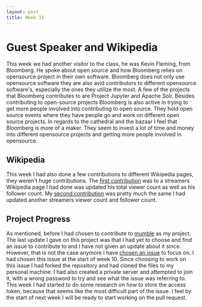 ```yaml
---
layout: post
title: Week 11
---
```


# Guest Speaker and Wikipedia 

This week we had another visitor to the class, he was Kevin Fleming, from Bloomberg. He spoke about open source and how Bloomberg relies on opensource project in their own software. Bloomberg does not only use opensource software they are also avid contributors to different opensource software's, especially the ones they utilize the most. A few of the projects that Bloomberg contributes to are  Project Jupyter and Apache Solr. Besides contributing to open-source projects Bloomberg is also active in trying to get more people involved into contributing to open source. They hold open source events where they have people go and work on different open source projects. In regards to the cathedral and the bazaar I feel that Bloomberg is more of a maker. They seem to invest a lot of time and money into different opensource projects and getting more people involved in opensource.  

## Wikipedia 

This week I had also done a few contributions to different Wikipedia pages, they weren't huge contributions. The [first contribution](https://en.wikipedia.org/w/index.php?title=Imaqtpie&diff=prev&oldid=926037135) was to a streamers Wikipedia page I had done was updated his total viewer count as well as his follower count. My [second contribution](https://en.wikipedia.org/w/index.php?title=Dr_DisRespect&diff=prev&oldid=926068373) was pretty much the same I had updated another streamers viewer count and follower count. 
 

## Project Progress 

As mentioned, before I had chosen to contribute to [mumble](https://github.com/mumble-voip/mumo) as my project. The last update I gave on this project was that I had yet to choose and find an issue to contribute to and I have not given an update about it since. However, that is not the case anymore I have [chosen an issue](https://github.com/mumble-voip/mumble/issues/3857) to focus on. I had chosen this issue at the start of week 10. Since choosing to work on this issue I had forked the repository and had cloned the files to my personal machine. I had also created a private server and attempted to join it, with a wrong password to try and see what the issue was referring to.  This week I had started to do some research on how to store the access token, because that seems like the most difficult part of the issue. I feel by the start of next week I will be ready to start working on the pull request. 
